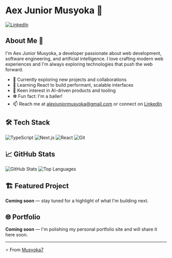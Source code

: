 # Aex Junior Musyoka 👋

[![LinkedIn](https://img.shields.io/badge/LinkedIn-0077B5?style=for-the-badge&logo=linkedin&logoColor=white)](https://www.linkedin.com/in/alexmusyoka/)

## About Me 🚀
I'm Aex Junior Musyoka, a developer passionate about web development, software engineering, and artificial intelligence. I love crafting modern web experiences and I'm always exploring technologies that push the web forward.

- 🔭 Currently exploring new projects and collaborations
- 🌱 Learning React to build performant, scalable interfaces
- 🤖 Keen interest in AI-driven products and tooling
- ⚽ Fun fact: I'm a baller!
- 📫 Reach me at alexjuniormusyoka@gmail.com or connect on [LinkedIn](https://www.linkedin.com/in/alexmusyoka/)

## 🛠️ Tech Stack
![TypeScript](https://img.shields.io/badge/TypeScript-3178C6?style=for-the-badge&logo=typescript&logoColor=white)
![Next.js](https://img.shields.io/badge/Next.js-000000?style=for-the-badge&logo=next.js&logoColor=white)
![React](https://img.shields.io/badge/React-20232A?style=for-the-badge&logo=react&logoColor=61DAFB)
![Git](https://img.shields.io/badge/Git-F05032?style=for-the-badge&logo=git&logoColor=white)

## 📈 GitHub Stats
![GitHub Stats](https://github-readme-stats.vercel.app/api?username=Musyoka7&show_icons=true&theme=radical)
![Top Languages](https://github-readme-stats.vercel.app/api/top-langs/?username=Musyoka7&layout=compact&theme=radical)

## 🏗️ Featured Project
**Coming soon** — stay tuned for a highlight of what I'm building next.

## 🌐 Portfolio
**Coming soon** — I'm polishing my personal portfolio site and will share it here soon.

---

⭐️ From [Musyoka7](https://github.com/Musyoka7)
